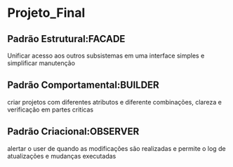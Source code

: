 # Projeto_Final
  ## Padrão Estrutural:FACADE
  Unificar acesso aos outros subsistemas em uma interface simples e simplificar manutenção
  
  ## Padrão Comportamental:BUILDER
  criar projetos com diferentes atributos e diferente combinações, clareza e verificação em partes criticas
  
  ## Padrão Criacional:OBSERVER
  alertar o user de quando as modificações são realizadas e permite o log de atualizações e mudanças executadas
